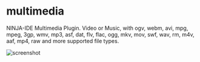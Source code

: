 multimedia
==========

NINJA-IDE Multimedia Plugin. Video or Music, with ogv, webm, avi, mpg, mpeg, 3gp, wmv, mp3, asf, dat, flv, flac, ogg, mkv, mov, swf, wav, rm, m4v, aaf, mp4, raw and more supported file types.

![screenshot](https://lh6.googleusercontent.com/-s5s5vlJsdgE/UUWWr4vDNOI/AAAAAAAACgU/zQAtsNe8_CM/s1278/temp2.jpg)
